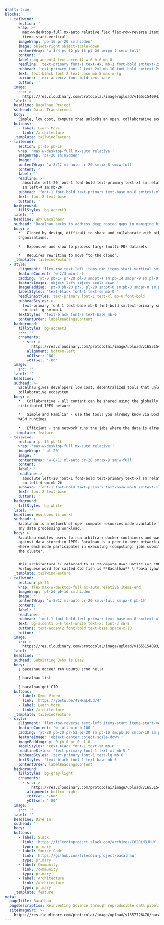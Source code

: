```yaml
---
draft: true
blocks:
  - tailwind:
      section: ''
      wrap: >-
        max-w-desktop-full mx-auto relative flex flex-row-reverse items-end
        items-start-vertical
      imageWrap: 'pb-16 pr-20 sm:hidden'
      image: object-right object-scale-down
      contentWrap: 'w-3/4 pt-52 pb-16 pl-20 sm:px-8 sm:w-full'
      content: ''
      label: bg-accent4 text-accent4 w-6 h-6 mb-8
      headline: 'text-primary font-1 text-4xl mb-1 font-bold sm:text-2xl'
      subhead: 'text-primary font-1 text-2xl mb-10 font-bold sm:text-2xl'
      text: text-black font-2 text-base mb-8 max-w-lg
      buttons: 'text-accent2 font-bold text-base '
      button: ''
    image:
      src: >-
        https://res.cloudinary.com/protocolai/image/upload/v1655154094/bacalhau/shapes-1_u20ojn.svg
    label: x
    headline: Bacalhau Project
    subhead: Data. Transformed.
    body: |
      Simple, low cost, compute that unlocks an open, collaborative ecosystem.
    buttons:
      - label: Learn More
        link: /architecture
    _template: tailwindFeature
  - tailwind:
      section: pt-16 pb-16
      wrap: 'max-w-desktop-full mx-auto relative '
      imageWrap: 'pl-20 sm:hidden'
      image: ''
      contentWrap: 'w-8/12 ml-auto pr-20 sm:px-8 sm:w-full'
      content: ''
      label: ''
      headline: >-
        absolute left-20 font-1 font-bold text-primary text-xl sm:relative
        sm:left-0 sm:mb-20
      subhead: 'font-1 font-bold text-primary text-base mb-8 sm:text-xl sm:font-normal'
      text: font-2 text-base
      buttons: ''
    background:
      fillStyles: bg-accent3
    label: ''
    headline: Why Bacalhau?
    subhead: 'Bacalhau seeks to address deep rooted gaps in managing big data that are:'
    body: >
      *   Closed by design, difficult to share and collaborate with other
      organizations.

      *   Expensive and slow to process large (multi-PB) datasets.

      *   Requires rewriting to move “to the cloud”.
    _template: tailwindFeature
  - style:
      alignment: 'flex-row text-left items-end items-start-vertical sm:flex-col-reverse'
      featureContent: 'w-2/3 min-h-0 '
      padding: 'pt-0 pb-14 pr-20 pl-0 sm:pt-4 sm:pb-14 sm:pr-9 sm:pl-9'
      featureImage: 'object-left object-scale-down '
      imagePadding: 'pt-0 pb-20 pr-0 pl-20 sm:pt-0 sm:pb-0 sm:pr-0 sm:pl-0'
      labelStyles: 'text-black font-1 text-sm mb-0 '
      headlineStyles: text-primary font-1 text-xl mb-0 font-bold
      subheadStyles: >-
        text-primary font-1 text-base mb-8 font-bold sm:text-primary sm:font-1
        sm:text-lg sm:mb-8 
      textStyles: 'text-black font-2 text-base mb-0 '
      contentOrder: labelHeadingsContent
    background:
      fillStyles: bg-accent3
      src: ''
      ornaments:
        - src: >-
            https://res.cloudinary.com/protocolai/image/upload/v1655154093/bacalhau/shapes-2_v1e0y7.svg
          alignment: bottom-left
          xOffset: '80'
          yOffset: '-80'
    image:
      src: ''
    label: ''
    headline: ''
    subhead: >-
      Bacalhau gives developers low cost, decentralized tools that unlock a new
      collaborative ecosystem
    body: >
      *   Collaborative - all content can be shared using the globally
      distributed IPFS network

      *   Simple and Familiar - use the tools you already know via Docker and
      WASM runtimes

      *   Efficient - the network runs the jobs where the data is already stored
    _template: feature
  - tailwind:
      section: pt-16 pb-16
      wrap: 'max-w-desktop-full mx-auto relative '
      imageWrap: ' pl-20'
      image: ''
      contentWrap: 'w-8/12 ml-auto pr-20 sm:px-8 sm:w-full'
      content: ''
      label: ''
      headline: >-
        absolute left-20 font-1 font-bold text-primary text-xl sm:relative
        sm:left-0 sm:mb-20
      subhead: 'font-1 font-bold text-primary text-base mb-8 sm:text-xl sm:font-normal'
      text: font-2 text-base
      buttons: ''
    background:
      fillStyles: bg-white
    label: ''
    headline: How does it work?
    subhead: >-
      Bacalahau is a network of open compute resources made available to serve
      any data processing workload.
    body: >
      Bacalhau enables users to run arbitrary docker containers and wasm images
      against data stored in IPFS. Bacalhau is a peer-to-peer network of nodes
      where each node participates in executing (computing) jobs submitted to
      the cluster.


      This architecture is referred to as **Compute Over Data** (or COD). The
      Portuguese word for salted Cod fish is **Bacalhau** \[*bakaˈlyaw*].
    _template: tailwindFeature
  - tailwind:
      section: pb-26
      wrap: flex max-w-desktop-full mx-auto relative items-end
      imageWrap: 'pl-20 pb-16 sm:hidden'
      image: ''
      contentWrap: 'w-8/12 ml-auto pr-20 sm:w-full sm:px-8 pb-16'
      content: ''
      label: ''
      headline: ''
      subhead: 'font-1 font-bold text-primary text-base mb-8 sm:text-xl sm:font-normal'
      text: bg-accent1 p-6 text-white text-xs font-3 mb-8
      buttons: text-accent2 font-bold text-base space-x-10
      button: ''
    image:
      src: >-
        https://res.cloudinary.com/protocolai/image/upload/v1655154093/bacalhau/shapes-3_ivg8gb.svg
    label: ''
    headline: ''
    subhead: Submitting Jobs is Easy
    body: |
      $ bacalhau docker run ubuntu echo hello

      $ bacalhau list

      $ bacalhau get CID
    buttons:
      - label: Demo Video
        link: 'https://youtu.be/4YHkmL4Ld74'
      - label: Learn More
        link: /architecture
    _template: tailwindFeature
  - style:
      alignment: 'flex-row-reverse text-left items-start items-start-vertical '
      featureContent: 'w-full min-h-100 '
      padding: 'pt-20 pb-20 pr-52 pl-20 sm:pt-10 sm:pb-10 sm:pr-10 sm:pl-10'
      featureImage: 'object-center object-scale-down '
      imagePadding: pt-0 pb-0 pr-0 pl-0
      labelStyles: 'text-black font-1 text-sm mb-0 '
      headlineStyles: 'text-primary font-1 text-xl mb-5 '
      subheadStyles: 'text-primary font-1 text-lg mb-0 '
      textStyles: 'text-black font-2 text-base mb-5 '
      contentOrder: labelHeadingsContent
    background:
      fillStyles: bg-gray-light
      ornaments:
        - src: >-
            https://res.cloudinary.com/protocolai/image/upload/v1655154094/bacalhau/shapes-4_t6tkoz.svg
          alignment: bottom-right
          xOffset: '-80'
          yOffset: '-80'
    image:
      src: ''
    label: ''
    headline: Dive In!
    subhead: ''
    body: ''
    buttons:
      - label: Slack
        link: 'https://filecoinproject.slack.com/archives/C02RLM3JHUY'
        type: primary
      - label: Source Code
        link: 'https://github.com/filecoin-project/bacalhau'
        type: primary
      - label: Community
        link: /community
        type: primary
      - label: Architecture
        link: /architecture
        type: primary
    _template: feature
meta:
  pageTitle: Bacalhau
  pageDescription: Reinventing Science through reproducible data pipelines
  siteImageSrc: >-
    https://res.cloudinary.com/protocolai/image/upload/v1657726476/bacalhau/bacalhua-social_hbrzct.png
---
```


